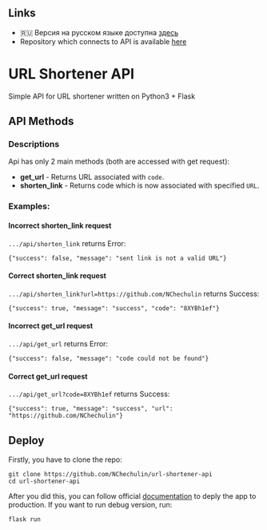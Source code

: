## Links

- :ru: Версия на русском языке доступна [здесь](README-RU.md)
- Repository which connects to API is available [here](https://github.com/NChechulin/url-shortener-website)

# URL Shortener API

Simple API for URL shortener written on Python3 + Flask

## API Methods

### Descriptions

Api has only 2 main methods (both are accessed with get request):

- **get_url** - Returns URL associated with `code`.
- **shorten_link** - Returns code which is now associated with specified `URL`.

### Examples:

#### Incorrect shorten_link request

`.../api/shorten_link` returns Error:

```
{"success": false, "message": "sent link is not a valid URL"}
```

#### Correct shorten_link request

`.../api/shorten_link?url=https://github.com/NChechulin` returns Success:

```
{"success": true, "message": "success", "code": "8XYBh1ef"}
```

#### Incorrect get_url request

`.../api/get_url` returns Error:

```
{"success": false, "message": "code could not be found"}
```

#### Correct get_url request

`.../api/get_url?code=8XYBh1ef` returns Success:

```
{"success": true, "message": "success", "url": "https://github.com/NChechulin"}
```

## Deploy

Firstly, you have to clone the repo:
```
git clone https://github.com/NChechulin/url-shortener-api
cd url-shortener-api
```

After you did this, you can follow official [documentation](https://flask.palletsprojects.com/en/1.1.x/tutorial/deploy/) to deply the app to production.
If you want to run debug version, run:
```
flask run
```
